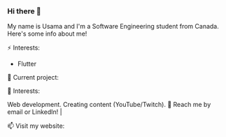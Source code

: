 ### Hi there 👋

<!--
**usamasaleem1/usamasaleem1** is a ✨ _special_ ✨ repository because its `README.md` (this file) appears on your GitHub profile.

Here are some ideas to get you started:

- 🔭 I’m currently working on ...
- 🌱 I’m currently learning ...
- 👯 I’m looking to collaborate on ...
- 🤔 I’m looking for help with ...
- 💬 Ask me about ...
- 📫 How to reach me: ...
- 😄 Pronouns: ...
- ⚡ Fun fact: ...
-->
My name is Usama and I'm a Software Engineering student from Canada. Here's some info about me!

⚡ Interests:

- Flutter

🔭 Current project:

🌱 Interests:

Web development.
Creating content (YouTube/Twitch).
💬 Reach me by email or LinkedIn!  | 

📫 Visit my website: 
